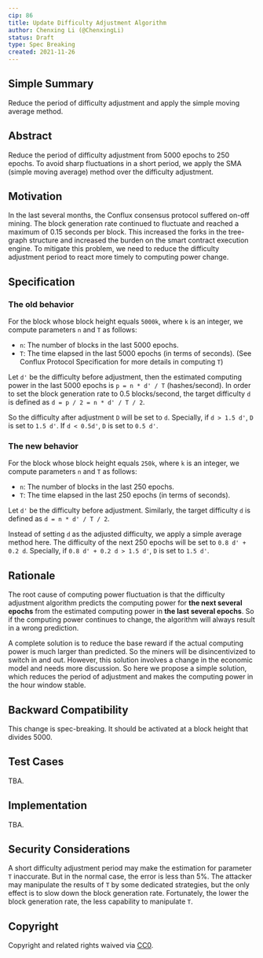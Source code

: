 ```yaml
---
cip: 86
title: Update Difficulty Adjustment Algorithm
author: Chenxing Li (@ChenxingLi)
status: Draft
type: Spec Breaking
created: 2021-11-26
---
```



## Simple Summary
Reduce the period of difficulty adjustment and apply the simple moving average method. 

## Abstract
Reduce the period of difficulty adjustment from 5000 epochs to 250 epochs. To avoid sharp fluctuations in a short period, we apply the SMA (simple moving average) method over the difficulty adjustment. 

## Motivation
In the last several months, the Conflux consensus protocol suffered on-off mining. The block generation rate continued to fluctuate and reached a maximum of 0.15 seconds per block. This increased the forks in the tree-graph structure and increased the burden on the smart contract execution engine. To mitigate this problem, we need to reduce the difficulty adjustment period to react more timely to computing power change. 

## Specification
### The old behavior 

For the block whose block height equals `5000k`, where `k` is an integer, we compute parameters `n` and `T` as follows:

- `n`: The number of blocks in the last 5000 epochs.
- `T`: The time elapsed in the last 5000 epochs (in terms of seconds). (See Conflux Protocol Specification for more details in computing `T`)

Let `d'` be the difficulty before adjustment, then the estimated computing power in the last 5000 epochs is `p = n * d' / T` (hashes/second). In order to set the block generation rate to 0.5 blocks/second, the target difficulty `d` is defined as `d = p / 2 = n * d' / T / 2`.

So the difficulty after adjustment  `D`  will be set to `d`. Specially, if `d > 1.5 d'`, `D` is set to `1.5 d'`. If `d < 0.5d'`, `D` is set to `0.5 d'`.

### The new behavior

For the block whose block height equals `250k`, where `k` is an integer, we compute parameters `n` and `T` as follows:

- `n`: The number of blocks in the last 250 epochs.
- `T`: The time elapsed in the last 250 epochs (in terms of seconds). 

Let `d'` be the difficulty before adjustment. Similarly, the target difficulty `d` is defined as `d = n * d' / T / 2`.

Instead of setting `d` as the adjusted difficulty, we apply a simple average method here. The difficulty of the next 250 epochs will be set to `0.8 d' + 0.2 d`. Specially, if `0.8 d' + 0.2 d > 1.5 d'`, `D` is set to `1.5 d'`. 

## Rationale
The root cause of computing power fluctuation is that the difficulty adjustment algorithm predicts the computing power for **the next several epochs** from the estimated computing power in **the last several epochs**. So if the computing power continues to change, the algorithm will always result in a wrong prediction. 

A complete solution is to reduce the base reward if the actual computing power is much larger than predicted. So the miners will be disincentivized to switch in and out. However, this solution involves a change in the economic model and needs more discussion. So here we propose a simple solution, which reduces the period of adjustment and makes the computing power in the hour window stable. 

## Backward Compatibility

This change is spec-breaking. It should be activated at a block height that divides 5000.

## Test Cases

TBA.

## Implementation

TBA.

## Security Considerations


A short difficulty adjustment period may make the estimation for parameter `T` inaccurate. But in the normal case, the error is less than 5%. The attacker may manipulate the results of `T` by some dedicated strategies, but the only effect is to slow down the block generation rate. Fortunately, the lower the block generation rate, the less capability to manipulate `T`.

## Copyright
Copyright and related rights waived via [CC0](https://creativecommons.org/publicdomain/zero/1.0/).

